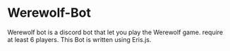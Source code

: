 # Werewolf-Bot
Werewolf bot is a discord bot that let you play the Werewolf game. require at least 6 players. 
This Bot is written using Eris.js.
